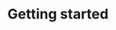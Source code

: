 ---
title: Getting started 
linkTitle: Getting started 
description: >
    Learn how to get started with ospo hugo theme and create your first portal
weight: 2
---